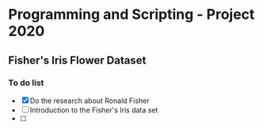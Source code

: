 # Programming and Scripting - Project 2020
## Fisher's Iris Flower Dataset


### To do list 
- [x] Do the research about Ronald Fisher 
- [ ] Introduction to the Fisher's Iris data set
- [ ] 